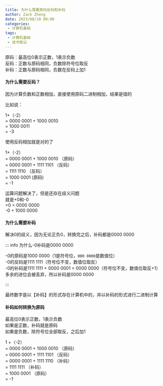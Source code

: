 ```yaml
---
title: 为什么需要原码反码和补码
author: Zack Zheng
date: 2023/08/10 00:00
categories:
 - 计算机基础
tags:
 - 计算机基础
 - 读书笔记
---
```


原码：最高位0表示正数，1表示负数     
反码：正数与原码相同，负数除符号位取反     
补码：正数与原码相同，负数在反码上加1      

#### 为什么需要反码？
因为计算负数和正数相加，直接使用原码二进制相加，结果是错的     

比如说：

1+（-2）  
= 0000 0001 + 1000 0010  
= 1000 0011  
= -3  

使用反码相加就是对的了

1+（-2）     
= 0000 0001 + 1000 0010 （原码）    
= 0000 0001 + 1111 1101 （反码）     
= 1111 1110 （反码）     
= 1000 0001 (原码)     
= -1     

运算问题解决了，但是还存在歧义问题    
就是+0和-0    
+0 = 0000 0000       
-0 = 1000 0000     

#### 为什么需要补码   
解决0的歧义，因为无论正负0，转换完之后，补码都是0000 0000   

::: info 为什么-0补码是0000 0000 

-0的原码是1000 0000（1是符号位，`000 0000`是数值位）       
-0的反码是1111 1111（符号位不变，数值位取反）        
-0的补码是1111 1111 + 0000 0001 = 0000 0000（符号位不变，数值位取反+1）          
多余的进位会被丢弃，所以补码是0000 0000         

:::     

最终数字是以【补码】的形式存在计算机中的，并以补码的形式进行二进制计算     

#### 补码如何转换为原码   
最高位0表示正数，1表示负数    
如果是正数，补码就是原码    
如果是负数，除符号位全部取反，之后加1    

1 +（-2）     
= 0000 0001 + 1000 0010 （原码）  
= 0000 0001 + 1111 1101 （反码）  
= 0000 0001 + 1111 1110 （补码）  
= 1111 1111 （补码）  
= 1000 0001 （原码）  
= -1  

